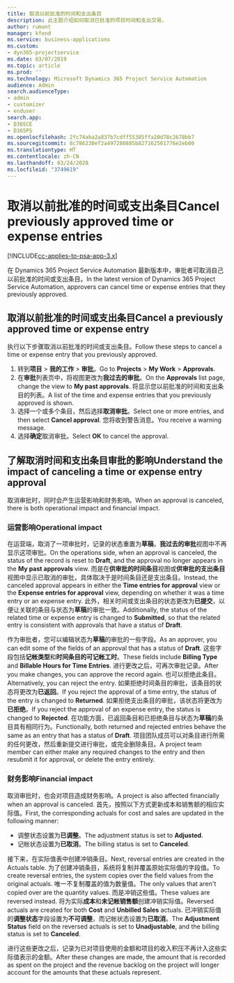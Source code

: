 ```yaml
---
title: 取消以前批准的时间和支出条目
description: 此主题介绍如何取消已批准的项目时间和支出交易。
author: rumant
manager: kfend
ms.service: business-applications
ms.custom:
- dyn365-projectservice
ms.date: 03/07/2019
ms.topic: article
ms.prod: ''
ms.technology: Microsoft Dynamics 365 Project Service Automation
audience: Admin
search.audienceType:
- admin
- customizer
- enduser
search.app:
- D365CE
- D365PS
ms.openlocfilehash: 2fc74aba2a837b7cdff55385ffa20d78c2678bb7
ms.sourcegitcommit: 8c786230ef2a497280885b827162561776e2eb00
ms.translationtype: HT
ms.contentlocale: zh-CN
ms.lasthandoff: 03/24/2020
ms.locfileid: "3749619"
---
```

# <a name="cancel-previously-approved-time-or-expense-entries"></a><span data-ttu-id="a54c6-103">取消以前批准的时间或支出条目</span><span class="sxs-lookup"><span data-stu-id="a54c6-103">Cancel previously approved time or expense entries</span></span>

[!INCLUDE[cc-applies-to-psa-app-3.x](../includes/cc-applies-to-psa-app-3x.md)]

<span data-ttu-id="a54c6-104">在 Dynamics 365 Project Service Automation 最新版本中，审批者可取消自己以前批准的时间或支出条目。</span><span class="sxs-lookup"><span data-stu-id="a54c6-104">In the latest version of Dynamics 365 Project Service Automation, approvers can cancel time or expense entries that they previously approved.</span></span>

## <a name="cancel-a-previously-approved-time-or-expense-entry"></a><span data-ttu-id="a54c6-105">取消以前批准的时间或支出条目</span><span class="sxs-lookup"><span data-stu-id="a54c6-105">Cancel a previously approved time or expense entry</span></span>

<span data-ttu-id="a54c6-106">执行以下步骤取消以前批准的时间或支出条目。</span><span class="sxs-lookup"><span data-stu-id="a54c6-106">Follow these steps to cancel a time or expense entry that you previously approved.</span></span>

1. <span data-ttu-id="a54c6-107">转到**项目** \> **我的工作** \> **审批**。</span><span class="sxs-lookup"><span data-stu-id="a54c6-107">Go to **Projects** \> **My Work** \> **Approvals**.</span></span>
2. <span data-ttu-id="a54c6-108">在**审批**列表页中，将视图更改为**我过去的审批**。</span><span class="sxs-lookup"><span data-stu-id="a54c6-108">On the **Approvals** list page, change the view to **My past approvals**.</span></span> <span data-ttu-id="a54c6-109">将显示您以前批准的时间和支出条目的列表。</span><span class="sxs-lookup"><span data-stu-id="a54c6-109">A list of the time and expense entries that you previously approved is shown.</span></span>
3. <span data-ttu-id="a54c6-110">选择一个或多个条目，然后选择**取消审批**。</span><span class="sxs-lookup"><span data-stu-id="a54c6-110">Select one or more entries, and then select **Cancel approval**.</span></span> <span data-ttu-id="a54c6-111">您将收到警告消息。</span><span class="sxs-lookup"><span data-stu-id="a54c6-111">You receive a warning message.</span></span>
4. <span data-ttu-id="a54c6-112">选择**确定**取消审批。</span><span class="sxs-lookup"><span data-stu-id="a54c6-112">Select **OK** to cancel the approval.</span></span>

## <a name="understand-the-impact-of-canceling-a-time-or-expense-entry-approval"></a><span data-ttu-id="a54c6-113">了解取消时间和支出条目审批的影响</span><span class="sxs-lookup"><span data-stu-id="a54c6-113">Understand the impact of canceling a time or expense entry approval</span></span>

<span data-ttu-id="a54c6-114">取消审批时，同时会产生运营影响和财务影响。</span><span class="sxs-lookup"><span data-stu-id="a54c6-114">When an approval is canceled, there is both operational impact and financial impact.</span></span>

### <a name="operational-impact"></a><span data-ttu-id="a54c6-115">运营影响</span><span class="sxs-lookup"><span data-stu-id="a54c6-115">Operational impact</span></span>

<span data-ttu-id="a54c6-116">在运营端，取消了一项审批时，记录的状态重置为**草稿**，**我过去的审批**视图中不再显示这项审批。</span><span class="sxs-lookup"><span data-stu-id="a54c6-116">On the operations side, when an approval is canceled, the status of the record is reset to **Draft**, and the approval no longer appears in the **My past approvals** view.</span></span> <span data-ttu-id="a54c6-117">而是在**供审批的时间条目**视图或**供审批的支出条目**视图中显示已取消的审批，具体取决于是时间条目还是支出条目。</span><span class="sxs-lookup"><span data-stu-id="a54c6-117">Instead, the canceled approval appears in either the **Time entries for approval** view or the **Expense entries for approval** view, depending on whether it was a time entry or an expense entry.</span></span> <span data-ttu-id="a54c6-118">此外，相关时间或支出条目的状态更改为**已提交**，以便让关联的条目与状态为**草稿**的审批一致。</span><span class="sxs-lookup"><span data-stu-id="a54c6-118">Additionally, the status of the related time or expense entry is changed to **Submitted**, so that the related entry is consistent with approvals that have a status of **Draft**.</span></span>

<span data-ttu-id="a54c6-119">作为审批者，您可以编辑状态为**草稿**的审批的一些字段。</span><span class="sxs-lookup"><span data-stu-id="a54c6-119">As an approver, you can edit some of the fields of an approval that has a status of **Draft**.</span></span> <span data-ttu-id="a54c6-120">这些字段包括**记帐类型**和**时间条目的可记帐工时**。</span><span class="sxs-lookup"><span data-stu-id="a54c6-120">These fields include **Billing Type** and **Billable Hours for Time Entries**.</span></span> <span data-ttu-id="a54c6-121">进行更改之后，可再次审批记录。</span><span class="sxs-lookup"><span data-stu-id="a54c6-121">After you make changes, you can approve the record again.</span></span> <span data-ttu-id="a54c6-122">也可以拒绝此条目。</span><span class="sxs-lookup"><span data-stu-id="a54c6-122">Alternatively, you can reject the entry.</span></span> <span data-ttu-id="a54c6-123">如果拒绝时间条目的审批，该条目的状态将更改为**已返回**。</span><span class="sxs-lookup"><span data-stu-id="a54c6-123">If you reject the approval of a time entry, the status of the entry is changed to **Returned**.</span></span> <span data-ttu-id="a54c6-124">如果拒绝支出条目的审批，该状态将更改为**已拒绝**。</span><span class="sxs-lookup"><span data-stu-id="a54c6-124">If you reject the approval of an expense entry, the status is changed to **Rejected**.</span></span> <span data-ttu-id="a54c6-125">在功能方面，已返回条目和已拒绝条目与状态为**草稿**的条目具有相同行为。</span><span class="sxs-lookup"><span data-stu-id="a54c6-125">Functionally, both returned and rejected entries behave the same as an entry that has a status of **Draft**.</span></span> <span data-ttu-id="a54c6-126">项目团队成员可以对条目进行所需的任何更改，然后重新提交进行审批，或完全删除条目。</span><span class="sxs-lookup"><span data-stu-id="a54c6-126">A project team member can either make any required changes to the entry and then resubmit it for approval, or delete the entry entirely.</span></span>

### <a name="financial-impact"></a><span data-ttu-id="a54c6-127">财务影响</span><span class="sxs-lookup"><span data-stu-id="a54c6-127">Financial impact</span></span>

<span data-ttu-id="a54c6-128">取消审批时，也会对项目造成财务影响。</span><span class="sxs-lookup"><span data-stu-id="a54c6-128">A project is also affected financially when an approval is canceled.</span></span> <span data-ttu-id="a54c6-129">首先，按照以下方式更新成本和销售额的相应实际值。</span><span class="sxs-lookup"><span data-stu-id="a54c6-129">First, the corresponding actuals for cost and sales are updated in the following manner:</span></span>

- <span data-ttu-id="a54c6-130">调整状态设置为**已调整**。</span><span class="sxs-lookup"><span data-stu-id="a54c6-130">The adjustment status is set to **Adjusted**.</span></span>
- <span data-ttu-id="a54c6-131">记帐状态设置为**已取消**。</span><span class="sxs-lookup"><span data-stu-id="a54c6-131">The billing status is set to **Canceled**.</span></span>

<span data-ttu-id="a54c6-132">接下来，在实际值表中创建冲销条目。</span><span class="sxs-lookup"><span data-stu-id="a54c6-132">Next, reversal entries are created in the Actuals table.</span></span> <span data-ttu-id="a54c6-133">为了创建冲销条目，系统将复制并覆盖原始实际值的字段值。</span><span class="sxs-lookup"><span data-stu-id="a54c6-133">To create reversal entries, the system copies over the field values from the original actuals.</span></span> <span data-ttu-id="a54c6-134">唯一不复制覆盖的值为数量值。</span><span class="sxs-lookup"><span data-stu-id="a54c6-134">The only values that aren't copied over are the quantity values.</span></span> <span data-ttu-id="a54c6-135">而是冲销这些值。</span><span class="sxs-lookup"><span data-stu-id="a54c6-135">These values are reversed instead.</span></span> <span data-ttu-id="a54c6-136">将为实际**成本**和**未记帐销售额**创建冲销实际值。</span><span class="sxs-lookup"><span data-stu-id="a54c6-136">Reversed actuals are created for both **Cost** and **Unbilled Sales** actuals.</span></span> <span data-ttu-id="a54c6-137">已冲销实际值的**调整状态**字段设置为**不可调整**，而记帐状态设置为**已取消**。</span><span class="sxs-lookup"><span data-stu-id="a54c6-137">The **Adjustment Status** field on the reversed actuals is set to **Unadjustable**, and the billing status is set to **Canceled**.</span></span>

<span data-ttu-id="a54c6-138">进行这些更改之后，记录为已对项目使用的金额和项目的收入积压不再计入这些实际值表示的金额。</span><span class="sxs-lookup"><span data-stu-id="a54c6-138">After these changes are made, the amount that is recorded as spent on the project and the revenue backlog on the project will longer account for the amounts that these actuals represent.</span></span>

